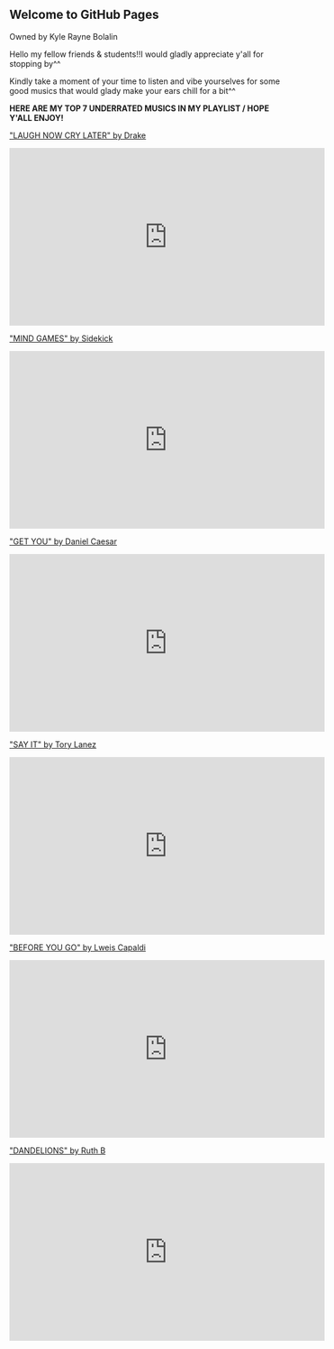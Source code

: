 ## Welcome to GitHub Pages
Owned by Kyle Rayne Bolalin

Hello my fellow friends & students!!I would gladly appreciate y'all for stopping by^^

Kindly take a moment of your time to listen and vibe yourselves for some good musics that would glady make your ears chill for a bit^^

**HERE ARE MY TOP 7 UNDERRATED MUSICS IN MY PLAYLIST / HOPE Y'ALL ENJOY!**

["LAUGH NOW CRY LATER" by Drake](https://www.youtube.com/watch?v=JFm7YDVlqnI)

<iframe width="560" height="315" src="https://www.youtube.com/embed/JFm7YDVlqnI" title="YouTube video player" frameborder="0" allow="accelerometer; autoplay; clipboard-write; encrypted-media; gyroscope; picture-in-picture" allowfullscreen></iframe>

["MIND GAMES" by Sidekick](https://www.youtube.com/watch?v=QjQliDFIsnk)

<iframe width="560" height="315" src="https://www.youtube.com/embed/QjQliDFIsnk" title="YouTube video player" frameborder="0" allow="accelerometer; autoplay; clipboard-write; encrypted-media; gyroscope; picture-in-picture" allowfullscreen></iframe>

["GET YOU" by Daniel Caesar](https://www.youtube.com/watch?v=uQFVqltOXRg)

<iframe width="560" height="315" src="https://www.youtube.com/embed/uQFVqltOXRg" title="YouTube video player" frameborder="0" allow="accelerometer; autoplay; clipboard-write; encrypted-media; gyroscope; picture-in-picture" allowfullscreen></iframe>

["SAY IT" by Tory Lanez](https://www.youtube.com/watch?v=xUq1rZ7mmns)

<iframe width="560" height="315" src="https://www.youtube.com/embed/xUq1rZ7mmns" title="YouTube video player" frameborder="0" allow="accelerometer; autoplay; clipboard-write; encrypted-media; gyroscope; picture-in-picture" allowfullscreen></iframe>

["BEFORE YOU GO" by Lweis Capaldi](https://www.youtube.com/watch?v=Jtauh8GcxBY)

<iframe width="560" height="315" src="https://www.youtube.com/embed/Jtauh8GcxBY" title="YouTube video player" frameborder="0" allow="accelerometer; autoplay; clipboard-write; encrypted-media; gyroscope; picture-in-picture" allowfullscreen></iframe>

["DANDELIONS" by Ruth B](https://www.youtube.com/watch?v=WgTMeICssXY)

<iframe width="560" height="315" src="https://www.youtube.com/embed/WgTMeICssXY" title="YouTube video player" frameborder="0" allow="accelerometer; autoplay; clipboard-write; encrypted-media; gyroscope; picture-in-picture" allowfullscreen></iframe>
